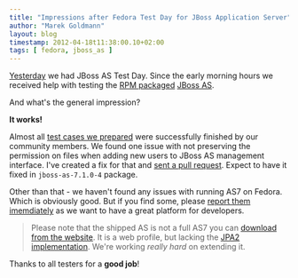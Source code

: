 ```yaml
---
title: "Impressions after Fedora Test Day for JBoss Application Server"
author: "Marek Goldmann"
layout: blog
timestamp: 2012-04-18t11:38:00.10+02:00
tags: [ fedora, jboss_as ]
---
```


[Yesterday](/blog/2012/04/17/jboss-as-fedora-test-day-today/) we had JBoss AS Test Day. Since the early morning hours we received help with testing the [RPM packaged](http://fedoraproject.org/wiki/JBossAS7) [JBoss AS](http://www.jboss.org/jbossas).

And what's the general impression?

**It works!**

Almost all [test cases we prepared](https://fedoraproject.org/wiki/Test_Day:2012-04-17_JBoss_Application_Server#Test_Cases) were successfully finished by our community members. We found one issue with not preserving the permission on files when adding new users to JBoss AS management interface. I've created a fix for that and [sent a pull request](https://github.com/jbossas/jboss-as/pull/2067). Expect to have it fixed in `jboss-as-7.1.0-4` package.

Other than that - we haven't found any issues with running AS7 on Fedora. Which is obviously good. But if you find some, please [report them imemdiately](https://bugzilla.redhat.com/enter_bug.cgi?product=Fedora&version=17&component=jboss-as) as we want to have a great platform for developers. 

> Please note that the shipped AS is not a full AS7 you can [download from the website](http://www.jboss.org/jbossas/downloads/). It is a web profile, but lacking the [JPA2 implementation](http://hibernate.org/). We're working *really hard* on extending it.

Thanks to all testers for a **good job**!
